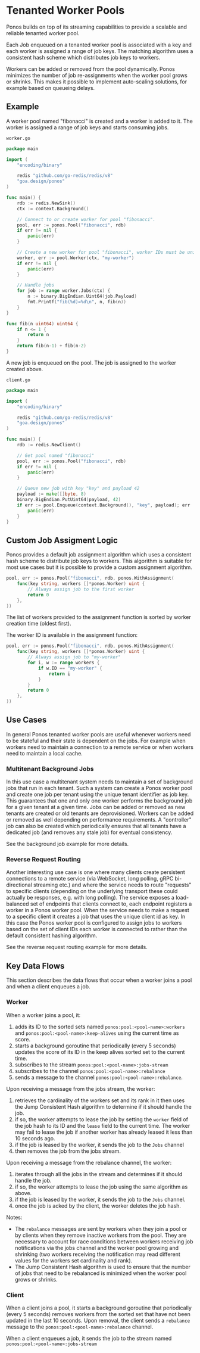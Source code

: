 # Tenanted Worker Pools

Ponos builds on top of its streaming capabilities to provide a scalable and
reliable tenanted worker pool.

Each Job enqueued on a tenanted worker pool is associated with a key and each
worker is assigned a range of job keys. The matching algorithm uses a consistent
hash scheme which distributes job keys to workers.

Workers can be added or removed from the pool dynamically. Ponos minimizes the
number of job re-assignments when the worker pool grows or shrinks.  This makes
it possible to implement auto-scaling solutions, for example based on queueing
delays.

## Example

A worker pool named "fibonacci" is created and a worker is added to it. The
worker is assigned a range of job keys and starts consuming jobs.

`worker.go`

```go
package main

import (
    "encoding/binary"

    redis "github.com/go-redis/redis/v8"
    "goa.design/ponos"
)

func main() {
    rdb := redis.NewSink()
    ctx := context.Background()

    // Connect to or create worker for pool "fibonacci".
    pool, err := ponos.Pool("fibonacci", rdb)
    if err != nil {
        panic(err)
    }

    // Create a new worker for pool "fibonacci", worker IDs must be unique.
    worker, err := pool.Worker(ctx, "my-worker")
    if err != nil {
        panic(err)
    }

    // Handle jobs
    for job := range worker.Jobs(ctx) {
        n := binary.BigEndian.Uint64(job.Payload)
        fmt.Printf("fib(%d)=%d\n", n, fib(n))
    }
}

func fib(n uint64) uint64 {
    if n <= 1 {
        return n
    }
    return fib(n-1) + fib(n-2)
}
```

A new job is enqueued on the pool. The job is assigned to the worker created
above.

`client.go`

```go
package main

import (
    "encoding/binary"

    redis "github.com/go-redis/redis/v8"
    "goa.design/ponos"
)

func main() {
    rdb := redis.NewClient()

    // Get pool named "fibonacci"
    pool, err := ponos.Pool("fibonacci", rdb)
    if err != nil {
        panic(err)
    }

    // Queue new job with key "key" and payload 42 
    payload := make([]byte, 8)
    binary.BigEndian.PutUint64(payload, 42)
    if err := pool.Enqueue(context.Background(), "key", payload); err != nil {
        panic(err)
    }
}
```

## Custom Job Assigment Logic

Ponos provides a default job assignment algorithm which uses a consistent hash
scheme to distribute job keys to workers. This algorithm is suitable for most
use cases but it is possible to provide a custom assignment algorithm.

```go
pool, err := ponos.Pool("fibonacci", rdb, ponos.WithAssignment(
    func(key string, workers []*ponos.Worker) uint {
        // Always assign job to the first worker
        return 0
    },
))
```

The list of workers provided to the assignment function is sorted by worker
creation time (oldest first).

The worker ID is available in the assignment function:

```go
pool, err := ponos.Pool("fibonacci", rdb, ponos.WithAssignment(
    func(key string, workers []*ponos.Worker) uint {
        // Always assign job to "my-worker"
        for i, w := range workers {
            if w.ID == "my-worker" {
                return i
            }
        }
        return 0
    },
))
```

## Use Cases

In general Ponos tenanted worker pools are useful whenever workers need to
be stateful and their state is dependent on the jobs. For example when workers
need to maintain a connection to a remote service or when workers need to
maintain a local cache.

### Multitenant Background Jobs

In this use case a multitenant system needs to maintain a set of background
jobs that run in each tenant. Such a system can create a Ponos worker pool and
create one job per tenant using the unique tenant identifier as job key. This
guarantees that one and only one worker performs the background job for a given
tenant at a given time. Jobs can be added or removed as new tenants are
created or old tenants are deprovisioned. Workers can be added or removed as
well depending on performance requirements. A "controller" job can also be
created which periodically ensures that all tenants have a dedicated job (and
removes any stale job) for eventual consistency.

See the background job example for more details.

### Reverse Request Routing

Another interesting use case is one where many clients create persistent
connections to a remote service (via WebSocket, long polling, gRPC
bi-directional streaming etc.) and where the service needs to route "requests"
to specific clients (depending on the underlying transport these could actually
be responses, e.g. with long polling). The service exposes a load-balanced set
of endpoints that clients connect to, each endpoint registers a worker in a
Ponos worker pool. When the service needs to make a request to a specific client
it creates a job that uses the unique client id as key. In this case the Ponos
worker pool is configured to assign jobs to workers based on the set of client
IDs each worker is connected to rather than the default consistent hashing
algorithm.

See the reverse request routing example for more details.

## Key Data Flows

This section describes the data flows that occur when a worker joins a pool and
when a client enqueues a job.

### Worker

When a worker joins a pool, it:

1. adds its ID to the sorted sets named `ponos:pool:<pool-name>:workers` and
   `ponos:pool:<pool-name>:keep-alives` using the current time as score.
2. starts a background goroutine that periodically (every 5 seconds) updates
   the score of its ID in the keep alives sorted set to the current time.
3. subscribes to the stream `ponos:pool:<pool-name>:jobs-stream`
4. subscribes to the channel `ponos:pool:<pool-name>:rebalance`
5. sends a message to the channel `ponos:pool:<pool-name>:rebalance`.

Upon receiving a message from the jobs stream, the worker:

1. retrieves the cardinality of the workers set and its rank in it then uses the
   Jump Consistent Hash algorithm to determine if it should handle the job.
2. if so, the worker attempts to lease the job by setting the `worker` field of
   the job hash to its ID and the `lease` field to the current time. The worker
   may fail to lease the job if another worker has already leased it less than
   10 seconds ago.
3. if the job is leased by the worker, it sends the job to the `Jobs` channel
4. then removes the job from the jobs stream.

Upon receiving a message from the rebalance channel, the worker:

1. iterates through all the jobs in the stream and determines if it should
   handle the job. 
2. if so, the worker attempts to lease the job using the same algorithm as
   above.
3. if the job is leased by the worker, it sends the job to the `Jobs` channel.
4. once the job is acked by the client, the worker deletes the job hash.

Notes:

* The `rebalance` messages are sent by workers when they join a pool or by clients
  when they remove inactive workers from the pool. They are necessary to account
  for race conditions between workers receiving job notifications via the jobs
  channel and the worker pool growing and shrinking (two workers receiving the
  notification may read different values for the workers set cardinality and
  rank).
* The Jump Consistent Hash algorithm is used to ensure that the number of jobs
  that need to be rebalanced is minimized when the worker pool grows or shrinks.

### Client

When a client joins a pool, it starts a background goroutine that periodically
(every 5 seconds) removes workers from the sorted set that have not been updated
in the last 10 seconds. Upon removal, the client sends a `rebalance` message to
the `ponos:pool:<pool-name>:rebalance` channel.

When a client enqueues a job, it sends the job to the stream named
`ponos:pool:<pool-name>:jobs-stream`
